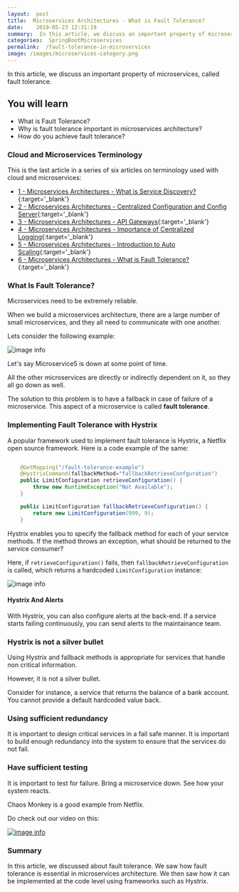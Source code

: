 ```yaml
---
layout:  post
title:  Microservices Architectures - What is Fault Tolerance?
date:    2019-05-23 12:31:19
summary:  In this article, we discuss an important property of microservices, called fault tolerance
categories:  SpringBootMicroservices
permalink:  /fault-tolerance-in-microservices
image: /images/microservices-category.png
---
```


In this article, we discuss an important property of microservices, called fault tolerance.

## You will learn

- What is Fault Tolerance?
- Why is fault tolerance important in microservices architecture?
- How do you achieve fault tolerance?



### Cloud and Microservices Terminology

This is the last article in a series of six articles on terminology used with cloud and microservices:
- [1 - Microservices Architectures - What is Service Discovery?](/service-discovery-in-microservices){:target='_blank'}
- [2 - Microservices Architectures - Centralized Configuration and Config Server](/introduction-to-centralized-configuration-with-spring-cloud-config-server){:target='_blank'}
- [3 - Microservices Architectures - API Gateways](/introduction-to-api-gateways-with-microservices){:target='_blank'}
- [4 - Microservices Architectures - Importance of Centralized Logging](/introduction-to-centralized-logging-with-microservices){:target='_blank'}
- [5 - Microservices Architectures - Introduction to Auto Scaling](/introduction-to-auto-scaling-or-dynamic-scaling-in-cloud){:target='_blank'}
- [6 - Microservices Architectures - What is Fault Tolerance?](/fault-tolerance-in-microservices){:target='_blank'}


### What Is Fault Tolerance?

Microservices need to be extremely reliable. 

When we build a microservices architecture, there are a large number of small microservices, and they all need to communicate with one another. 

Lets consider the following example:

![image info](/images/Capture-053-02.png)

Let's say Microservice5 is down at some point of time. 

All the other microservices are directly or indirectly dependent on it, so they all go down as well.

The solution to this problem is to have a fallback in case of failure of a microservice. This aspect of a microservice is called **fault tolerance**.

### Implementing Fault Tolerance with Hystrix

A popular framework used to implement fault tolerance is Hystrix, a Netflix open source framework. Here is a code example of the same:

```java

	@GetMapping("/fault-tolerance-example")
	@HystrixCommand(fallbackMethod="fallbackRetrieveConfguration")
	public LimitConfiguration retrieveConfiguration() {
		throw new RuntimeException("Not Available");
	}

	public LimitConfiguration fallbackRetrieveConfiguration() {
		return new LimitConfiguration(999, 9);
	} 

```

Hystrix enables you to specify the fallback method for each of your service methods. If the method throws an exception, what should be returned to the service consumer? 

Here, if ```retrieveConfiguration()``` fails, then ```fallbackRetrieveConfiguration``` is called, which returns a hardcoded ```LimitConfiguration``` instance:

![image info](/images/Capture-053-03.png)


#### Hystrix And Alerts

With Hystrix, you can also configure alerts at the back-end. If a service starts failing continuously, you can send alerts to the maintainance team.

### Hystrix is not a silver bullet

Using Hystrix and fallback methods is appropriate for services that handle non critical information. 

However, it is not a silver bullet.

Consider for instance, a service that returns the balance of a bank  account. You cannot provide a default hardcoded value back. 

### Using sufficient redundancy

It is important to design critical services in a fail safe manner. It is important to build enough redundancy into the system to ensure that the services do not fail.

### Have sufficient testing

It is important to test for failure. Bring a microservice down. See how your system reacts. 

Chaos Monkey is a good example from Netflix.

Do check out our video on this:

[![image info](/images/Capture-053-01.png)](https://www.youtube.com/watch?v=7qlQlvnQsuU)

### Summary

In this article, we discussed about fault tolerance. We saw how fault tolerance is essential in microservices architecture. We then saw how it can be implemented at the code level using frameworks such as Hystrix.

